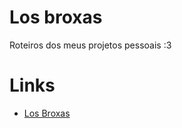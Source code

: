 # Los broxas 

Roteiros dos meus projetos pessoais :3 

# Links

* [Los Broxas](https://nth9dev.github.io/Los-Broxas/)
